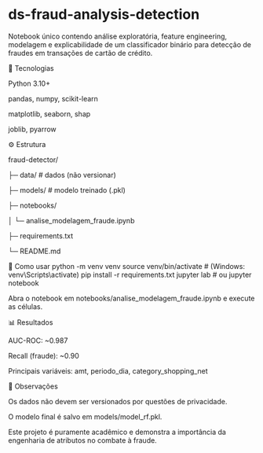 # ds-fraud-analysis-detection
Notebook único contendo análise exploratória, feature engineering, modelagem e explicabilidade de um classificador binário para detecção de fraudes em transações de cartão de crédito.

🧠 Tecnologias

Python 3.10+

pandas, numpy, scikit-learn

matplotlib, seaborn, shap

joblib, pyarrow

⚙️ Estrutura

fraud-detector/

├─ data/ # dados (não versionar)

├─ models/             # modelo treinado (.pkl)

├─ notebooks/

│   └─ analise_modelagem_fraude.ipynb

├─ requirements.txt

└─ README.md

🚀 Como usar
python -m venv venv
source venv/bin/activate  # (Windows: venv\Scripts\activate)
pip install -r requirements.txt
jupyter lab  # ou jupyter notebook


Abra o notebook em notebooks/analise_modelagem_fraude.ipynb e execute as células.

📊 Resultados

AUC-ROC: ~0.987

Recall (fraude): ~0.90

Principais variáveis: amt, periodo_dia, category_shopping_net

🧩 Observações

Os dados não devem ser versionados por questões de privacidade.

O modelo final é salvo em models/model_rf.pkl.

Este projeto é puramente acadêmico e demonstra a importância da engenharia de atributos no combate à fraude.
